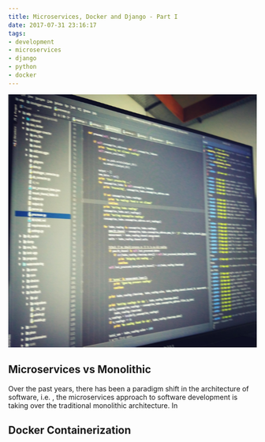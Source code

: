 ```yaml
---
title: Microservices, Docker and Django - Part I
date: 2017-07-31 23:16:17
tags: 
- development
- microservices
- django
- python
- docker
---
```


<img src="/images/dev.jpg" alt="" style="height: 512px;"/>

## Microservices vs Monolithic

Over the past years, there has been a paradigm shift in the architecture of software, i.e. , the microservices approach to software development is taking over the traditional monolithic architecture. In 

## Docker Containerization


